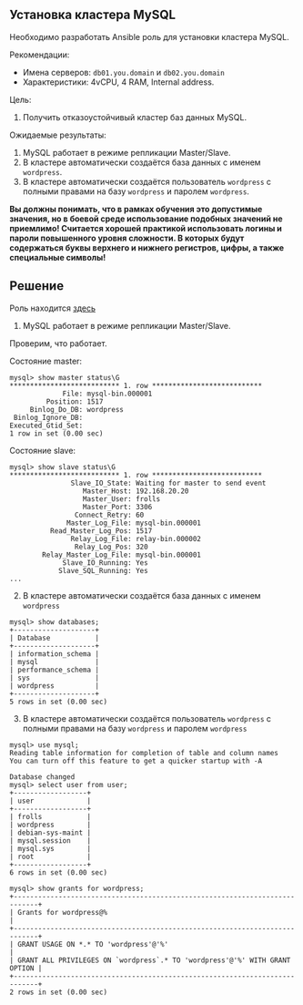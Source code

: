 ## Установка кластера MySQL

Необходимо разработать Ansible роль для установки кластера MySQL.

Рекомендации:
  - Имена серверов: `db01.you.domain` и `db02.you.domain`
  - Характеристики: 4vCPU, 4 RAM, Internal address.

Цель:

1. Получить отказоустойчивый кластер баз данных MySQL.

Ожидаемые результаты:

1. MySQL работает в режиме репликации Master/Slave.
2. В кластере автоматически создаётся база данных c именем `wordpress`.
3. В кластере автоматически создаётся пользователь `wordpress` с полными правами на базу `wordpress` и паролем `wordpress`.

**Вы должны понимать, что в рамках обучения это допустимые значения, но в боевой среде использование подобных значений не приемлимо! Считается хорошей практикой использовать логины и пароли повышенного уровня сложности. В которых будут содержаться буквы верхнего и нижнего регистров, цифры, а также специальные символы!**

## Решение

Роль находится [здесь](https://github.com/Frolls/mysql-cluster-role)

1. MySQL работает в режиме репликации Master/Slave.

Проверим, что работает.

Состояние master:

```
mysql> show master status\G
*************************** 1. row ***************************
             File: mysql-bin.000001
         Position: 1517
     Binlog_Do_DB: wordpress
 Binlog_Ignore_DB: 
Executed_Gtid_Set: 
1 row in set (0.00 sec)
```

Состояние slave:

```
mysql> show slave status\G
*************************** 1. row ***************************
               Slave_IO_State: Waiting for master to send event
                  Master_Host: 192.168.20.20
                  Master_User: frolls
                  Master_Port: 3306
                Connect_Retry: 60
              Master_Log_File: mysql-bin.000001
          Read_Master_Log_Pos: 1517
               Relay_Log_File: relay-bin.000002
                Relay_Log_Pos: 320
        Relay_Master_Log_File: mysql-bin.000001
             Slave_IO_Running: Yes
            Slave_SQL_Running: Yes
...
```

2. В кластере автоматически создаётся база данных c именем `wordpress`

```
mysql> show databases;
+--------------------+
| Database           |
+--------------------+
| information_schema |
| mysql              |
| performance_schema |
| sys                |
| wordpress          |
+--------------------+
5 rows in set (0.00 sec)
```

3. В кластере автоматически создаётся пользователь `wordpress` с полными правами на базу `wordpress` и паролем `wordpress`

```
mysql> use mysql;
Reading table information for completion of table and column names
You can turn off this feature to get a quicker startup with -A

Database changed
mysql> select user from user;
+------------------+
| user             |
+------------------+
| frolls           |
| wordpress        |
| debian-sys-maint |
| mysql.session    |
| mysql.sys        |
| root             |
+------------------+
6 rows in set (0.00 sec)

mysql> show grants for wordpress;
+----------------------------------------------------------------------------+
| Grants for wordpress@%                                                     |
+----------------------------------------------------------------------------+
| GRANT USAGE ON *.* TO 'wordpress'@'%'                                      |
| GRANT ALL PRIVILEGES ON `wordpress`.* TO 'wordpress'@'%' WITH GRANT OPTION |
+----------------------------------------------------------------------------+
2 rows in set (0.00 sec)
```